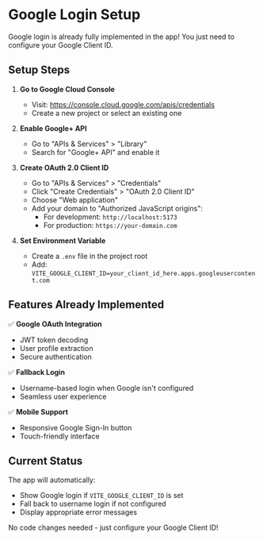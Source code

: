 # Google Login Setup

Google login is already fully implemented in the app! You just need to configure your Google Client ID.

## Setup Steps

1. **Go to Google Cloud Console**
   - Visit: https://console.cloud.google.com/apis/credentials
   - Create a new project or select an existing one

2. **Enable Google+ API**
   - Go to "APIs & Services" > "Library"
   - Search for "Google+ API" and enable it

3. **Create OAuth 2.0 Client ID**
   - Go to "APIs & Services" > "Credentials"
   - Click "Create Credentials" > "OAuth 2.0 Client ID"
   - Choose "Web application"
   - Add your domain to "Authorized JavaScript origins":
     - For development: `http://localhost:5173`
     - For production: `https://your-domain.com`

4. **Set Environment Variable**
   - Create a `.env` file in the project root
   - Add: `VITE_GOOGLE_CLIENT_ID=your_client_id_here.apps.googleusercontent.com`

## Features Already Implemented

✅ **Google OAuth Integration**
- JWT token decoding
- User profile extraction
- Secure authentication

✅ **Fallback Login**
- Username-based login when Google isn't configured
- Seamless user experience

✅ **Mobile Support**
- Responsive Google Sign-In button
- Touch-friendly interface

## Current Status

The app will automatically:
- Show Google login if `VITE_GOOGLE_CLIENT_ID` is set
- Fall back to username login if not configured
- Display appropriate error messages

No code changes needed - just configure your Google Client ID!
